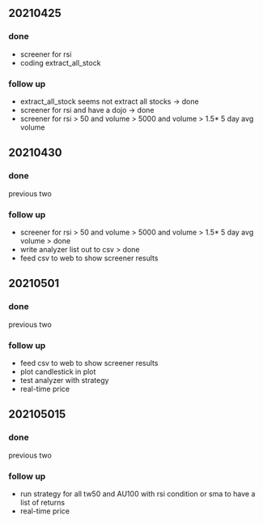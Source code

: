 ## 20210425
### done
* screener for rsi
* coding extract_all_stock
### follow up
* extract_all_stock seems not extract all stocks -> done
* screener for rsi and have a dojo -> done
* screener for rsi > 50 and volume > 5000 and volume > 1.5* 5 day avg volume

## 20210430
### done
previous two
### follow up
* screener for rsi > 50 and volume > 5000 and volume > 1.5* 5 day avg volume > done
* write analyzer list out to csv > done
* feed csv to web to show screener results

## 20210501
### done
previous two
### follow up
* feed csv to web to show screener results
* plot candlestick in plot
* test analyzer with strategy
* real-time price

## 202105015
### done
previous two
### follow up
* run strategy for all tw50 and AU100 with rsi condition or sma to have a list of returns
* real-time price
